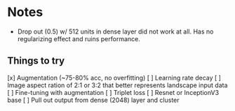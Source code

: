 # Notes
- Drop out (0.5) w/ 512 units in dense layer did not work at all. Has no regularizing effect and ruins performance.

## Things to try
[x] Augmentation (~75-80% acc, no overfitting)
[ ] Learning rate decay
[ ] Image aspect ration of 2:1 or 3:2 that better represents landscape input data
[ ] Fine-tuning with augmentation
[ ] Triplet loss
[ ] Resnet or InceptionV3 base
[ ] Pull out output from dense (2048) layer and cluster
